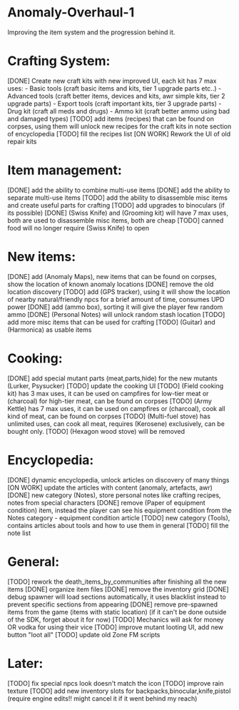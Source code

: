 # Anomaly-Overhaul-1
Improving the item system and the progression behind it.

Crafting System:
================
[DONE] Create new craft kits with new improved UI, each kit has 7 max uses:
		- Basic tools (craft basic items and kits, tier 1 upgrade parts etc..)
		- Advanced tools (craft better items, devices and kits, awr simple kits, tier 2 upgrade parts)
		- Export tools (craft important kits, tier 3 upgrade parts)
		- Drug kit (craft all meds and drugs)
		- Ammo kit (craft better ammo using bad and damaged types)
[TODO] add items (recipes) that can be found on corpses, using them will unlock new recipes for the craft kits in note section of encyclopedia
[TODO] fill the recipes list
[ON WORK] Rework the UI of old repair kits

Item management:
======================
[DONE] add the ability to combine multi-use items
[DONE] add the ability to separate multi-use items
[TODO] add the ability to disassemble misc items and create useful parts for crafting
[TODO] add upgrades to binoculars (if its possible)
[DONE] (Swiss Knife) and (Grooming kit) will have 7 max uses, both are used to disassemble misc items, both are cheap
[TODO] canned food will no longer require (Swiss Knife) to open
 
New items:
======================
[DONE] add (Anomaly Maps), new items that can be found on corpses, show the location of known anomaly locations
[DONE] remove the old location discovery
[TODO] add (GPS tracker), using it will show the location of nearby natural/friendly npcs for a brief amount of time, consumes UPD power
[DONE] add (ammo box), sorting it will give the player few random ammo
[DONE] (Personal Notes) will unlock random stash location
[TODO] add more misc items that can be used for crafting
[TODO] (Guitar) and (Harmonica) as usable items

Cooking:
========
[DONE] add special mutant parts (meat,parts,hide) for the new mutants (Lurker, Psysucker)
[TODO] update the cooking UI
[TODO] (Field cooking kit) has 3 max uses, it can be used on campfires for low-tier meat or (charcoal) for high-tier meat, can be found on corpses
[TODO] (Army Kettle) has 7 max uses, it can be used on campfires or (charcoal), cook all kind of meat, can be found on corpses
[TODO] (Multi-fuel stove) has unlimited uses, can cook all meat, requires (Kerosene) exclusively, can be bought only.
[TODO] (Hexagon wood stove) will be removed

Encyclopedia:
=============
[DONE] dynamic encyclopedia, unlock articles on discovery of many things
[ON WORK] update the articles with content (anomaly, artefacts, awr)
[DONE] new category (Notes), store personal notes like crafting recipes, notes from special characters
[DONE] remove (Paper of equipment condition) item, instead the player can see his equipment condition from the Notes category - equipment condition article
[TODO] new category (Tools), contains articles about tools and how to use them in general
[TODO] fill the note list

General:
========
[TODO] rework the death_items_by_communities after finishing all the new items
[DONE] organize item files
[DONE] remove the inventory grid
[DONE] debug spawner will load sections automatically, it uses blacklist instead to prevent specific sections from appearing
[DONE] remove pre-spawned items from the game (items with static location) (if it can't be done outside of the SDK, forget about it for now)
[TODO] Mechanics will ask for money OR vodka for using their vice
[TODO] improve mutant looting UI, add new button "loot all"
[TODO] update old Zone FM scripts

Later:
======
[TODO] fix special npcs look doesn't match the icon
[TODO] improve rain texture
[TODO] add new inventory slots for backpacks,binocular,knife,pistol (require engine edits!! might cancel it if it went behind my reach)